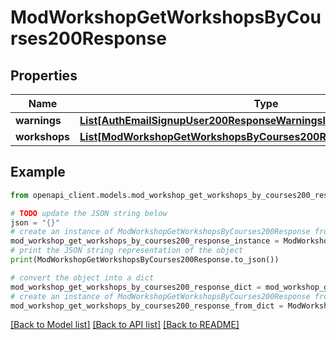 # ModWorkshopGetWorkshopsByCourses200Response


## Properties

Name | Type | Description | Notes
------------ | ------------- | ------------- | -------------
**warnings** | [**List[AuthEmailSignupUser200ResponseWarningsInner]**](AuthEmailSignupUser200ResponseWarningsInner.md) |  | [optional] 
**workshops** | [**List[ModWorkshopGetWorkshopsByCourses200ResponseWorkshopsInner]**](ModWorkshopGetWorkshopsByCourses200ResponseWorkshopsInner.md) |  | 

## Example

```python
from openapi_client.models.mod_workshop_get_workshops_by_courses200_response import ModWorkshopGetWorkshopsByCourses200Response

# TODO update the JSON string below
json = "{}"
# create an instance of ModWorkshopGetWorkshopsByCourses200Response from a JSON string
mod_workshop_get_workshops_by_courses200_response_instance = ModWorkshopGetWorkshopsByCourses200Response.from_json(json)
# print the JSON string representation of the object
print(ModWorkshopGetWorkshopsByCourses200Response.to_json())

# convert the object into a dict
mod_workshop_get_workshops_by_courses200_response_dict = mod_workshop_get_workshops_by_courses200_response_instance.to_dict()
# create an instance of ModWorkshopGetWorkshopsByCourses200Response from a dict
mod_workshop_get_workshops_by_courses200_response_from_dict = ModWorkshopGetWorkshopsByCourses200Response.from_dict(mod_workshop_get_workshops_by_courses200_response_dict)
```
[[Back to Model list]](../README.md#documentation-for-models) [[Back to API list]](../README.md#documentation-for-api-endpoints) [[Back to README]](../README.md)


